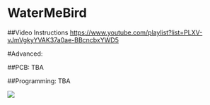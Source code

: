# WaterMeBird

##Video Instructions
https://www.youtube.com/playlist?list=PLXV-vJmVgkyYVAK37a0ae-BBcncbxYWD5





#Advanced:

##PCB:
TBA

##Programming:
TBA

<a href="https://www.buymeacoffee.com/tinkerelectric"><img src="https://img.buymeacoffee.com/button-api/?text=Buy me a coffee&emoji=&slug=tinkerelectric&button_colour=FFDD00&font_colour=000000&font_family=Cookie&outline_colour=000000&coffee_colour=ffffff"></a>
